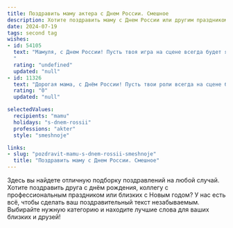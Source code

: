 ```yaml
---
title: Поздравить маму актера с Днем России. Смешное
description: Хотите поздравить маму с Днем России или другим праздником? Наш ИИ создаст незабываемое поздравление, а вы обязательно выделитесь среди других.  
date: 2024-07-19
tags: second tag
wishes:
- id: 54105
  text: "Мамуля, с Днем России! Пусть твоя игра на сцене всегда будет яркой и запоминающейся, а у зрителей от твоих выступлений  непременно \"слетает крыша\"! 😄
  "
  rating: "undefined"
  updated: "null"
- id: 11326
  text: "Дорогая мама, с Днём России! Пусть твои роли всегда на сцене будут главными, а в нашей семье – незаменимыми! Пусть твои монологи будут короткими, а счастливые моменты – бесконечными! Смех и радость – в твоих руках, как и в лучших комедиях! Поздравляю и желаю, чтобы каждый день твоей жизни был лучшим аккордом!"
  rating: "0"
  updated: "null"

selectedValues:
  recipients: "mamu"
  holidays: "s-dnem-rossii"
  professions: "akter"
  style: "smeshnoje"

links:
- slug: "pozdravit-mamu-s-dnem-rossii-smeshnoje"
  title: "Поздравить маму с Днем России. Смешное"
---
```


Здесь вы найдете отличную подборку поздравлений на любой случай. 
Хотите поздравить друга с днём рождения, коллегу с профессиональным праздником или близких с Новым годом? У нас есть всё, чтобы сделать ваш поздравительный текст незабываемым. Выбирайте нужную категорию и находите лучшие слова для ваших близких и друзей!
